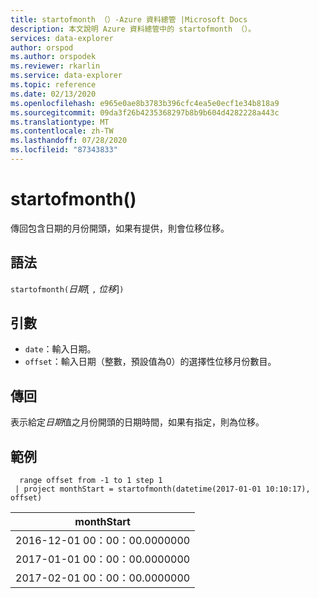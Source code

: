 ```yaml
---
title: startofmonth （）-Azure 資料總管 |Microsoft Docs
description: 本文說明 Azure 資料總管中的 startofmonth （）。
services: data-explorer
author: orspod
ms.author: orspodek
ms.reviewer: rkarlin
ms.service: data-explorer
ms.topic: reference
ms.date: 02/13/2020
ms.openlocfilehash: e965e0ae8b3783b396cfc4ea5e0ecf1e34b818a9
ms.sourcegitcommit: 09da3f26b4235368297b8b9b604d4282228a443c
ms.translationtype: MT
ms.contentlocale: zh-TW
ms.lasthandoff: 07/28/2020
ms.locfileid: "87343833"
---
```

# <a name="startofmonth"></a>startofmonth()

傳回包含日期的月份開頭，如果有提供，則會位移位移。

## <a name="syntax"></a>語法

`startofmonth(`*日期*[ `,` *位移*]`)`

## <a name="arguments"></a>引數

* `date`：輸入日期。
* `offset`：輸入日期（整數，預設值為0）的選擇性位移月份數目。

## <a name="returns"></a>傳回

表示給定*日期*值之月份開頭的日期時間，如果有指定，則為位移。

## <a name="example"></a>範例

```kusto
  range offset from -1 to 1 step 1
 | project monthStart = startofmonth(datetime(2017-01-01 10:10:17), offset) 
```

|monthStart|
|---|
|2016-12-01 00：00：00.0000000|
|2017-01-01 00：00：00.0000000|
|2017-02-01 00：00：00.0000000|